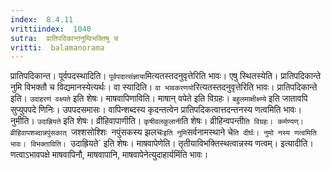```yaml
---
index:  8.4.11
vrittiindex:  1040
sutra:  प्रातिपदिकान्तनुम्विभक्तिषु च
vritti:  balamanorama 
---
```


प्रातिपदिकान्त। पूर्वपदस्थादिति। `पूर्वपदात्संज्ञाया`मित्यतस्तदनुवृत्तेरिति भावः। एषु स्थितस्येति। प्रातिपदिकान्ते नुमि विभक्तौ च विद्यमानस्येत्यर्थः। वा स्यादिति। `वा भावकरणयो`रित्यतस्तदनुवृत्तेरिति भावः। प्रातिपदिकान्ते इति। `उदाहरणं वक्ष्यते` इति शेषः। माषवापिणाविति। माषान् वपेते इति विग्रहः। `बहुलमाक्षीक्ष्ण्ये` इति जातावपि सुप्युपपदे णिनिः। उपपदसमासः। वापिन्शब्दस्य कृदन्तत्वेन प्रातिपदिकत्वात्तदन्तनस्य णत्वमिति भावः। नुमीति। `उदाह्रियते` इति शेषः। व्रीहिवापाणीति। `कृषीवलकुलानी`ति शेषः। व्रीहिन्वपन्ती`ति विग्रहः। कर्मण्यण्। व्रीहिवापशब्दान्नपुंसकात् `जश्शसोश्शिः` `नपुंसकस्य झलचः` इति नुमि `सर्वनामस्थाने चे`ति दीर्घः। नुमो नस्य णत्वमिति भावः। विभक्ताविति। `उदाह्रियते` इति शेषः। माषवापेणेति। तृतीयाविभक्तिस्थत्वान्नस्य णत्वम्। इत्यादीति। णत्वाऽभावपक्षे माषवापिनौ, माषवापानि, माषवापेनेत्युदाहार्यमिंति भावः। 

